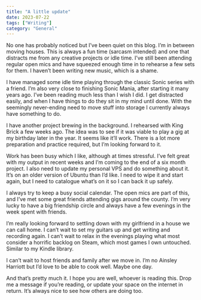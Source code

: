 ```yaml
---
title: "A little update"
date: 2023-07-22
tags: ["Writing"]
category: "General"
---
```

No one has probably noticed but I’ve been quiet on this blog. I’m in between moving houses. This is always a fun time (sarcasm intended) and one that distracts me from any creative projects or idle time. I’ve still been attending regular open mics and have squeezed enough time in to rehearse a few sets for them. I haven’t been writing new music, which is a shame.

I have managed some idle time playing through the classic Sonic series with a friend. I’m also very close to finishing Sonic Mania, after starting it many years ago. I’ve been reading much less than I wish I did. I get distracted easily, and when I have things to do they sit in my mind until done. With the seemingly never-ending need to move stuff into storage I currently always have something to do.

I have another project brewing in the background. I rehearsed with King Brick a few weeks ago. The idea was to see if it was viable to play a gig at my birthday later in the year. It seems like it’ll work. There is a lot more preparation and practice required, but I’m looking forward to it.

Work has been busy which I like, although at times stressful. I’ve felt great with my output in recent weeks and I’m coming to the end of a six month project. I also need to update my personal VPS and do something about it. It’s on an older version of Ubuntu than I’d like. I need to wipe it and start again, but I need to catalogue what’s on it so I can back it up safely.

I always try to keep a busy social calendar. The open mics are part of this, and I’ve met some great friends attending gigs around the county. I’m very lucky to have a big friendship circle and always have a few evenings in the week spent with friends.

I’m really looking forward to settling down with my girlfriend in a house we can call home. I can’t wait to set my guitars up and get writing and recording again. I can’t wait to relax in the evenings playing what most consider a horrific backlog on Steam, which most games I own untouched. Similar to my Kindle library.

I can’t wait to host friends and family after we move in. I’m no Ainsley Harriott but I’d love to be able to cook well. Maybe one day.

And that’s pretty much it. I hope you are well, whoever is reading this. Drop me a message if you’re reading, or update your space on the internet in return. It’s always nice to see how others are doing too.

